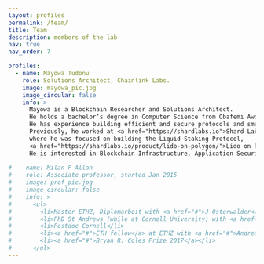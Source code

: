 ```yaml
---
layout: profiles
permalink: /team/
title: Team
description: members of the lab
nav: true
nav_order: 7

profiles:
  - name: Mayowa Tudonu
    role: Solutions Architect, Chainlink Labs.
    image: mayowa_pic.jpg
    image_circular: false
    info: >
      Mayowa is a Blockchain Researcher and Solutions Architect. 
      He holds a bachelor’s degree in Computer Science from Obafemi Awolowo University, Ile-Ife. 
      He has experience building efficient and secure protocols and smart contracts for several DeFi protocols. 
      Previously, he worked at <a href="https://shardlabs.io">Shard Labs</a>, 
      where he was focused on building the Liquid Staking Protocol, 
      <a href="https://shardlabs.io/product/lido-on-polygon/">Lido on Polygon</a>. 
      He is interested in Blockchain Infrastructure, Application Security, Distributed Systems, and Ethereum.
      
#  - name: Milan P Allan
#    role: Associate professor, started Jan 2015
#    image: prof_pic.jpg
#    image_circular: false
#    info: >
#      <ul>
#        <li>Master ETHZ, Diplomarbeit with <a href="#">J Osterwalder</a>, University of Zurich</li>
#        <li>PhD St Andrews (while at Cornell University) with <a href="#">Felix Baumberger</a> and <a href="#">JC Davis</a></li>
#        <li>Postdoc Cornell</li>
#        <li><a href="#">ETH fellow</a> at ETHZ with <a href="#">Andreas Wallraff</a></li>
#        <li><a href="#">Bryan R. Coles Prize 2017</a></li>
#      </ul>
---
```

